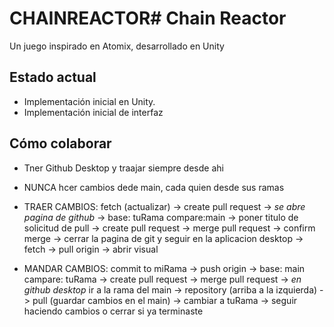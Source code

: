# CHAINREACTOR# Chain Reactor
Un juego inspirado en Atomix, desarrollado en Unity

## Estado actual
- Implementación inicial en Unity.
- Implementación inicial de interfaz

## Cómo colaborar
- Tner Github Desktop y traajar siempre desde ahi
- NUNCA hcer cambios dede main, cada quien desde sus ramas 

- TRAER CAMBIOS: fetch (actualizar) -> create pull request -> *se abre pagina de github* -> base: tuRama  compare:main
-> poner titulo de solicitud de pull -> create pull request -> merge pull request -> confirm merge -> cerrar la pagina de git y seguir en la aplicacion desktop -> fetch -> pull origin -> abrir visual

- MANDAR CAMBIOS: commit to miRama -> push origin  -> base: main   campare: tuRama -> create pull request -> merge pull request -> *en github desktop* ir a la rama del main -> repository (arriba a la izquierda) -> pull (guardar cambios en el main) -> cambiar a tuRama -> seguir haciendo cambios o cerrar si ya terminaste 